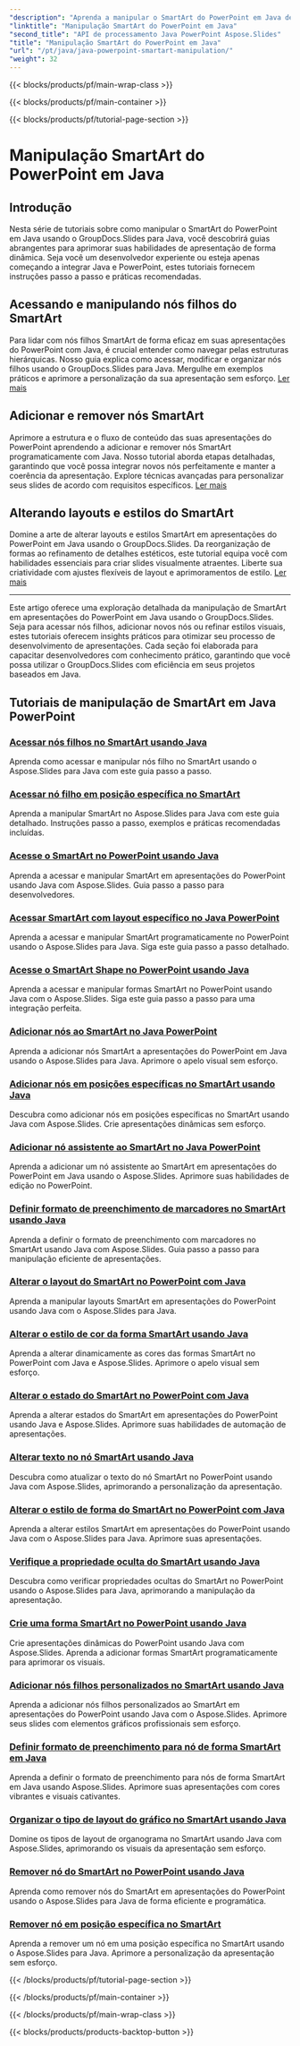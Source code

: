 ```yaml
---
"description": "Aprenda a manipular o SmartArt do PowerPoint em Java de forma eficaz com os tutoriais do GroupDocs.Slides para Java. Acesse nós filhos, adicione nós, altere layouts e muito mais!"
"linktitle": "Manipulação SmartArt do PowerPoint em Java"
"second_title": "API de processamento Java PowerPoint Aspose.Slides"
"title": "Manipulação SmartArt do PowerPoint em Java"
"url": "/pt/java/java-powerpoint-smartart-manipulation/"
"weight": 32
---
```


{{< blocks/products/pf/main-wrap-class >}}

{{< blocks/products/pf/main-container >}}

{{< blocks/products/pf/tutorial-page-section >}}

# Manipulação SmartArt do PowerPoint em Java


## Introdução

Nesta série de tutoriais sobre como manipular o SmartArt do PowerPoint em Java usando o GroupDocs.Slides para Java, você descobrirá guias abrangentes para aprimorar suas habilidades de apresentação de forma dinâmica. Seja você um desenvolvedor experiente ou esteja apenas começando a integrar Java e PowerPoint, estes tutoriais fornecem instruções passo a passo e práticas recomendadas.

## Acessando e manipulando nós filhos do SmartArt

Para lidar com nós filhos SmartArt de forma eficaz em suas apresentações do PowerPoint com Java, é crucial entender como navegar pelas estruturas hierárquicas. Nosso guia explica como acessar, modificar e organizar nós filhos usando o GroupDocs.Slides para Java. Mergulhe em exemplos práticos e aprimore a personalização da sua apresentação sem esforço. [Ler mais](./access-child-nodes-smartart-java/)

## Adicionar e remover nós SmartArt

Aprimore a estrutura e o fluxo de conteúdo das suas apresentações do PowerPoint aprendendo a adicionar e remover nós SmartArt programaticamente com Java. Nosso tutorial aborda etapas detalhadas, garantindo que você possa integrar novos nós perfeitamente e manter a coerência da apresentação. Explore técnicas avançadas para personalizar seus slides de acordo com requisitos específicos. [Ler mais](./add-nodes-smartart-java-powerpoint/)

## Alterando layouts e estilos do SmartArt

Domine a arte de alterar layouts e estilos SmartArt em apresentações do PowerPoint em Java usando o GroupDocs.Slides. Da reorganização de formas ao refinamento de detalhes estéticos, este tutorial equipa você com habilidades essenciais para criar slides visualmente atraentes. Liberte sua criatividade com ajustes flexíveis de layout e aprimoramentos de estilo. [Ler mais](./change-smartart-layout-powerpoint-java/)

---

Este artigo oferece uma exploração detalhada da manipulação de SmartArt em apresentações do PowerPoint em Java usando o GroupDocs.Slides. Seja para acessar nós filhos, adicionar novos nós ou refinar estilos visuais, estes tutoriais oferecem insights práticos para otimizar seu processo de desenvolvimento de apresentações. Cada seção foi elaborada para capacitar desenvolvedores com conhecimento prático, garantindo que você possa utilizar o GroupDocs.Slides com eficiência em seus projetos baseados em Java.

## Tutoriais de manipulação de SmartArt em Java PowerPoint
### [Acessar nós filhos no SmartArt usando Java](./access-child-nodes-smartart-java/)
Aprenda como acessar e manipular nós filho no SmartArt usando o Aspose.Slides para Java com este guia passo a passo.
### [Acessar nó filho em posição específica no SmartArt](./access-child-node-specific-position-smartart-java/)
Aprenda a manipular SmartArt no Aspose.Slides para Java com este guia detalhado. Instruções passo a passo, exemplos e práticas recomendadas incluídas.
### [Acesse o SmartArt no PowerPoint usando Java](./access-smartart-powerpoint-java/)
Aprenda a acessar e manipular SmartArt em apresentações do PowerPoint usando Java com Aspose.Slides. Guia passo a passo para desenvolvedores.
### [Acessar SmartArt com layout específico no Java PowerPoint](./access-smartart-specific-layout-java-powerpoint/)
Aprenda a acessar e manipular SmartArt programaticamente no PowerPoint usando o Aspose.Slides para Java. Siga este guia passo a passo detalhado.
### [Acesse o SmartArt Shape no PowerPoint usando Java](./access-smartart-shape-powerpoint-java/)
Aprenda a acessar e manipular formas SmartArt no PowerPoint usando Java com o Aspose.Slides. Siga este guia passo a passo para uma integração perfeita.
### [Adicionar nós ao SmartArt no Java PowerPoint](./add-nodes-smartart-java-powerpoint/)
Aprenda a adicionar nós SmartArt a apresentações do PowerPoint em Java usando o Aspose.Slides para Java. Aprimore o apelo visual sem esforço.
### [Adicionar nós em posições específicas no SmartArt usando Java](./add-nodes-specific-position-smartart-java/)
Descubra como adicionar nós em posições específicas no SmartArt usando Java com Aspose.Slides. Crie apresentações dinâmicas sem esforço.
### [Adicionar nó assistente ao SmartArt no Java PowerPoint](./add-assistant-node-smartart-java-powerpoint/)
Aprenda a adicionar um nó assistente ao SmartArt em apresentações do PowerPoint em Java usando o Aspose.Slides. Aprimore suas habilidades de edição no PowerPoint.
### [Definir formato de preenchimento de marcadores no SmartArt usando Java](./set-bullet-fill-format-smartart-java/)
Aprenda a definir o formato de preenchimento com marcadores no SmartArt usando Java com Aspose.Slides. Guia passo a passo para manipulação eficiente de apresentações.
### [Alterar o layout do SmartArt no PowerPoint com Java](./change-smartart-layout-powerpoint-java/)
Aprenda a manipular layouts SmartArt em apresentações do PowerPoint usando Java com o Aspose.Slides para Java.
### [Alterar o estilo de cor da forma SmartArt usando Java](./change-smartart-shape-color-style-java/)
Aprenda a alterar dinamicamente as cores das formas SmartArt no PowerPoint com Java e Aspose.Slides. Aprimore o apelo visual sem esforço.
### [Alterar o estado do SmartArt no PowerPoint com Java](./change-smartart-state-powerpoint-java/)
Aprenda a alterar estados do SmartArt em apresentações do PowerPoint usando Java e Aspose.Slides. Aprimore suas habilidades de automação de apresentações.
### [Alterar texto no nó SmartArt usando Java](./change-text-smartart-node-java/)
Descubra como atualizar o texto do nó SmartArt no PowerPoint usando Java com Aspose.Slides, aprimorando a personalização da apresentação.
### [Alterar o estilo de forma do SmartArt no PowerPoint com Java](./change-smartart-shape-style-powerpoint-java/)
Aprenda a alterar estilos SmartArt em apresentações do PowerPoint usando Java com o Aspose.Slides para Java. Aprimore suas apresentações.
### [Verifique a propriedade oculta do SmartArt usando Java](./check-smartart-hidden-property-java/)
Descubra como verificar propriedades ocultas do SmartArt no PowerPoint usando o Aspose.Slides para Java, aprimorando a manipulação da apresentação.
### [Crie uma forma SmartArt no PowerPoint usando Java](./create-smartart-shape-powerpoint-java/)
Crie apresentações dinâmicas do PowerPoint usando Java com Aspose.Slides. Aprenda a adicionar formas SmartArt programaticamente para aprimorar os visuais.
### [Adicionar nós filhos personalizados no SmartArt usando Java](./add-custom-child-nodes-smartart-java/)
Aprenda a adicionar nós filhos personalizados ao SmartArt em apresentações do PowerPoint usando Java com o Aspose.Slides. Aprimore seus slides com elementos gráficos profissionais sem esforço.
### [Definir formato de preenchimento para nó de forma SmartArt em Java](./set-fill-format-smartart-shape-node-java/)
Aprenda a definir o formato de preenchimento para nós de forma SmartArt em Java usando Aspose.Slides. Aprimore suas apresentações com cores vibrantes e visuais cativantes.
### [Organizar o tipo de layout do gráfico no SmartArt usando Java](./organize-chart-layout-type-smartart-java/)
Domine os tipos de layout de organograma no SmartArt usando Java com Aspose.Slides, aprimorando os visuais da apresentação sem esforço.
### [Remover nó do SmartArt no PowerPoint usando Java](./remove-node-smartart-powerpoint-java/)
Aprenda como remover nós do SmartArt em apresentações do PowerPoint usando o Aspose.Slides para Java de forma eficiente e programática.
### [Remover nó em posição específica no SmartArt](./remove-node-specific-position-smartart-java/)
Aprenda a remover um nó em uma posição específica no SmartArt usando o Aspose.Slides para Java. Aprimore a personalização da apresentação sem esforço.

{{< /blocks/products/pf/tutorial-page-section >}}

{{< /blocks/products/pf/main-container >}}

{{< /blocks/products/pf/main-wrap-class >}}

{{< blocks/products/products-backtop-button >}}